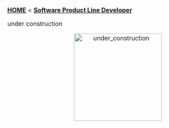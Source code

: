 <!-- Breadcrumb -->
[**HOME**](https://github.com/FeatureIDE/FeatureIDE/wiki) < [**Software Product Line Developer**](https://github.com/FeatureIDE/FeatureIDE/wiki/Software-Product-Line-Developer)

<!-- Introduction -->
under construction

<p align="center">
	<img height="200" width="200" alt="under_construction" src="https://github.com/FeatureIDE/FeatureIDE/wiki/Assets/under_construction.png">
</p>
